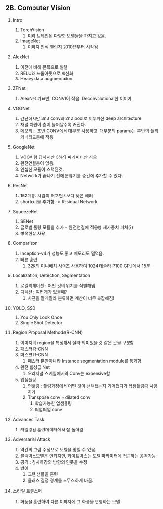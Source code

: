 ## 2B. Computer Vision

1. Intro
   1. TorchVision
      1. 미리 트레인된 다양한 모델들을 가지고 있음.
   2. ImageNet
      1. 이미지 인식 챌린지 2010년부터 시작됨
2. AlexNet
   1. 이전에 비해 큰폭으로 발달
   2. RELU와 드롭아웃으로 혁신화
   3. Heavy data augmentation
3. ZFNet
   1. AlexNet 기ㅂ반, CONV1이 작음. Deconvolutional한 이미지
4. VGGNet
   1. 간단하지만 3n3 conv와 2n2 pool로 이루어진 deep architecture
   2. 채널 차원이 층이 늘어날수록 커진다.
   3. 메모리는 초반 CONV에서 대부분 사용하고, 대부분의 params는 후반의 풀리커넥티드층에 적용
5. GoogleNet
   1. VGG처럼 딥하지만 3%의 파라미터만 사용
   2. 완전연결층이 없음.
   3. 인셉션 모듈이 스택된것. 
   4. Network가 끝나기 전에 분류기를 중간에 추가할 수 있다.
6. ResNet
   1. 152개층. 사람의 퍼포먼스보다 낮은 에러
   2. shortcut을 추가함 -> Residual Network
7. SqueezeNet
   1. SENet
   2. 글로벌 풀링 모듈을 추가 + 완전연결에 적응형 재가중치 피쳐(?)
   3. 병목현상 사용
8. Comparison
   1. Inception-v4가 성능도 좋고 메모리도 덜먹음.
   2. 빠른 훈련
      1. 32K의 미니배치 사이즈 사용하여 1024 테슬라 P100 GPU에서 15분
9. Localization, Detection, Segmentation
   1. 로컬리제이션 : 어떤 것의 위치를 식별해냄
   2. 디텍션 : 여러개가 있을때?
      1. 사진을 잘게잘라 분류하면 계산이 너무 복잡해짐!
10. YOLO, SSD
    1. You Only Look Once
    2. Single Shot Detector
11. Region Proposal Methods(R-CNN)
    1. 이미지의 region을 특정해서 잘라 의미있을 것 같은 곳을 구분함
    2. 패스터 R-CNN
    3. 마스크 R-CNN
       1. 패스터 뿐만아니라 Instance segmentation module를 통과함
    4. 완전 합성곱 Net
       1. 오리지널 스케일에서의 Conv는 expensive함
    5. 업샘플링
       1. 언풀링 : 풀링과정에서 어떤 것이 선택됐는지 기억했다가 업샘플링때 사용하기
       2. Transpose conv + dilated conv
          1. 학습가능한 업샘플링
          2. 띄엄띄엄 conv
12. Advanced Task
    1. 라벨링된 훈련데이터에서 잘 돌아감
13. Adversarial Attack
    1. 약간의 그림 수정으로 모델을 망칠 수 있음.
    2. 블랙박스모델은 안되지만, 화이트박스는 모델 파라미터에 접근하는 공격가능
    3. 공격 : 경사하강의 방향의 인풋을 수정
    4. 방어 
       1. 그런 샘플을 훈련
       2. 클래스 결정 경계를 스무스하게 바꿈.

14. 스타일 트랜스퍼
    1. 화풍을 훈련하여 다른 이미지에 그 화풍을 반영하는 모델